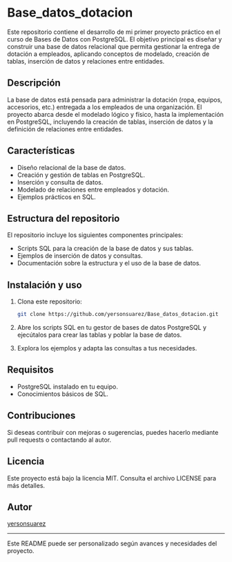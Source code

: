 # Base_datos_dotacion

Este repositorio contiene el desarrollo de mi primer proyecto práctico en el curso de Bases de Datos con PostgreSQL. El objetivo principal es diseñar y construir una base de datos relacional que permita gestionar la entrega de dotación a empleados, aplicando conceptos de modelado, creación de tablas, inserción de datos y relaciones entre entidades.

## Descripción

La base de datos está pensada para administrar la dotación (ropa, equipos, accesorios, etc.) entregada a los empleados de una organización. El proyecto abarca desde el modelado lógico y físico, hasta la implementación en PostgreSQL, incluyendo la creación de tablas, inserción de datos y la definición de relaciones entre entidades.

## Características

- Diseño relacional de la base de datos.
- Creación y gestión de tablas en PostgreSQL.
- Inserción y consulta de datos.
- Modelado de relaciones entre empleados y dotación.
- Ejemplos prácticos en SQL.

## Estructura del repositorio

El repositorio incluye los siguientes componentes principales:

- Scripts SQL para la creación de la base de datos y sus tablas.
- Ejemplos de inserción de datos y consultas.
- Documentación sobre la estructura y el uso de la base de datos.

## Instalación y uso

1. Clona este repositorio:
   ```bash
   git clone https://github.com/yersonsuarez/Base_datos_dotacion.git
   ```

2. Abre los scripts SQL en tu gestor de bases de datos PostgreSQL y ejecútalos para crear las tablas y poblar la base de datos.

3. Explora los ejemplos y adapta las consultas a tus necesidades.

## Requisitos

- PostgreSQL instalado en tu equipo.
- Conocimientos básicos de SQL.

## Contribuciones

Si deseas contribuir con mejoras o sugerencias, puedes hacerlo mediante pull requests o contactando al autor.

## Licencia

Este proyecto está bajo la licencia MIT. Consulta el archivo LICENSE para más detalles.

## Autor

[yersonsuarez](https://github.com/yersonsuarez)

---

Este README puede ser personalizado según avances y necesidades del proyecto.